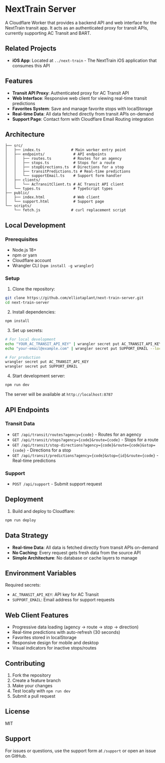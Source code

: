 # NextTrain Server

A Cloudflare Worker that provides a backend API and web interface for the NextTrain transit app. It acts as an authenticated proxy for transit APIs, currently supporting AC Transit and BART.

## Related Projects

- **iOS App**: Located at `../next-train` - The NextTrain iOS application that consumes this API

## Features

- **Transit API Proxy**: Authenticated proxy for AC Transit API
- **Web Interface**: Responsive web client for viewing real-time transit predictions
- **Favorites System**: Save and manage favorite stops with localStorage
- **Real-time Data**: All data fetched directly from transit APIs on-demand
- **Support Page**: Contact form with Cloudflare Email Routing integration

## Architecture

```
├── src/
│   ├── index.ts              # Main worker entry point
│   ├── endpoints/             # API endpoints
│   │   ├── routes.ts          # Routes for an agency
│   │   ├── stops.ts           # Stops for a route
│   │   ├── stopDirections.ts  # Directions for a stop
│   │   ├── transitPredictions.ts # Real-time predictions
│   │   └── supportEmail.ts    # Support form handler
│   ├── clients/
│   │   └── AcTransitClient.ts # AC Transit API client
│   └── types.ts               # TypeScript types
├── public/
│   ├── index.html             # Web client
│   └── support.html           # Support page
└── scripts/
    └── fetch.js              # curl replacement script
```

## Local Development

### Prerequisites

- Node.js 18+
- npm or yarn
- Cloudflare account
- Wrangler CLI (`npm install -g wrangler`)

### Setup

1. Clone the repository:
```bash
git clone https://github.com/elliotaplant/next-train-server.git
cd next-train-server
```

2. Install dependencies:
```bash
npm install
```

3. Set up secrets:
```bash
# For local development
echo "YOUR_AC_TRANSIT_API_KEY" | wrangler secret put AC_TRANSIT_API_KEY --local
echo "your-email@example.com" | wrangler secret put SUPPORT_EMAIL --local

# For production
wrangler secret put AC_TRANSIT_API_KEY
wrangler secret put SUPPORT_EMAIL
```

4. Start development server:
```bash
npm run dev
```

The server will be available at `http://localhost:8787`

## API Endpoints

### Transit Data

- `GET /api/transit/routes?agency={code}` - Routes for an agency
- `GET /api/transit/stops?agency={code}&route={code}` - Stops for a route
- `GET /api/transit/stop-directions?agency={code}&route={code}&stop={code}` - Directions for a stop
- `GET /api/transit/predictions?agency={code}&stop={id}&route={code}` - Real-time predictions

### Support

- `POST /api/support` - Submit support request


## Deployment

1. Build and deploy to Cloudflare:
```bash
npm run deploy
```

## Data Strategy

- **Real-time Data**: All data is fetched directly from transit APIs on-demand
- **No Caching**: Every request gets fresh data from the source API
- **Simple Architecture**: No database or cache layers to manage

## Environment Variables

Required secrets:
- `AC_TRANSIT_API_KEY`: API key for AC Transit
- `SUPPORT_EMAIL`: Email address for support requests

## Web Client Features

- Progressive data loading (agency → route → stop → direction)
- Real-time predictions with auto-refresh (30 seconds)
- Favorites stored in localStorage
- Responsive design for mobile and desktop
- Visual indicators for inactive stops/routes

## Contributing

1. Fork the repository
2. Create a feature branch
3. Make your changes
4. Test locally with `npm run dev`
5. Submit a pull request

## License

MIT

## Support

For issues or questions, use the support form at `/support` or open an issue on GitHub.